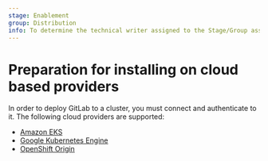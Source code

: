 ```yaml
---
stage: Enablement
group: Distribution
info: To determine the technical writer assigned to the Stage/Group associated with this page, see https://about.gitlab.com/handbook/engineering/ux/technical-writing/#designated-technical-writers
---
```


# Preparation for installing on cloud based providers

In order to deploy GitLab to a cluster, you must connect and authenticate to it.
The following cloud providers are supported:

- [Amazon EKS](eks.md)
- [Google Kubernetes Engine](gke.md)
- [OpenShift Origin](openshift.md)
